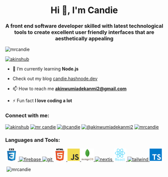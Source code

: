 <h1 align="center">Hi 👋, I'm Candie</h1>
<h3 align="center">A front end software developer skilled with latest technological tools to create excellent user friendly interfaces that are aesthetically appealing</h3>

<p align="left"> <img src="https://komarev.com/ghpvc/?username=mrcandie&label=Profile%20views&color=0e75b6&style=flat" alt="mrcandie" /> </p>

<p align="left"> <a href="https://twitter.com/akinshub" target="blank"><img src="https://img.shields.io/twitter/follow/akinshub?logo=twitter&style=for-the-badge" alt="akinshub" /></a> </p>

- 🌱 I’m currently learning **Node.js**

- Check out my blog [candie.hashnode.dev](candie.hashnode.dev)

- 📫 How to reach me **akinwumiadekanmi2@gmail.com**

- ⚡ Fun fact **I love coding a lot**

<h3 align="left">Connect with me:</h3>
<p align="left">
<a href="https://twitter.com/akinshub" target="blank"><img align="center" src="https://raw.githubusercontent.com/rahuldkjain/github-profile-readme-generator/master/src/images/icons/Social/twitter.svg" alt="akinshub" height="30" width="40" /></a>
<a href="https://linkedin.com/in/mr candie" target="blank"><img align="center" src="https://raw.githubusercontent.com/rahuldkjain/github-profile-readme-generator/master/src/images/icons/Social/linked-in-alt.svg" alt="mr candie" height="30" width="40" /></a>
<a href="https://hashnode.com/@candie" target="blank"><img align="center" src="https://raw.githubusercontent.com/rahuldkjain/github-profile-readme-generator/master/src/images/icons/Social/hashnode.svg" alt="@candie" height="30" width="40" /></a>
<a href="https://medium.com/@akinwumiadekanmi2" target="blank"><img align="center" src="https://raw.githubusercontent.com/rahuldkjain/github-profile-readme-generator/master/src/images/icons/Social/medium.svg" alt="@akinwumiadekanmi2" height="30" width="40" /></a>
<a href="https://www.youtube.com/c/mrcandie" target="blank"><img align="center" src="https://raw.githubusercontent.com/rahuldkjain/github-profile-readme-generator/master/src/images/icons/Social/youtube.svg" alt="mrcandie" height="30" width="40" /></a>
</p>

<h3 align="left">Languages and Tools:</h3>
<p align="left"> <a href="https://www.w3schools.com/css/" target="_blank" rel="noreferrer"> <img src="https://raw.githubusercontent.com/devicons/devicon/master/icons/css3/css3-original-wordmark.svg" alt="css3" width="40" height="40"/> </a> <a href="https://firebase.google.com/" target="_blank" rel="noreferrer"> <img src="https://www.vectorlogo.zone/logos/firebase/firebase-icon.svg" alt="firebase" width="40" height="40"/> </a> <a href="https://git-scm.com/" target="_blank" rel="noreferrer"> <img src="https://www.vectorlogo.zone/logos/git-scm/git-scm-icon.svg" alt="git" width="40" height="40"/> </a> <a href="https://www.w3.org/html/" target="_blank" rel="noreferrer"> <img src="https://raw.githubusercontent.com/devicons/devicon/master/icons/html5/html5-original-wordmark.svg" alt="html5" width="40" height="40"/> </a> <a href="https://developer.mozilla.org/en-US/docs/Web/JavaScript" target="_blank" rel="noreferrer"> <img src="https://raw.githubusercontent.com/devicons/devicon/master/icons/javascript/javascript-original.svg" alt="javascript" width="40" height="40"/> </a> <a href="https://www.mongodb.com/" target="_blank" rel="noreferrer"> <img src="https://raw.githubusercontent.com/devicons/devicon/master/icons/mongodb/mongodb-original-wordmark.svg" alt="mongodb" width="40" height="40"/> </a> <a href="https://nextjs.org/" target="_blank" rel="noreferrer"> <img src="https://cdn.worldvectorlogo.com/logos/nextjs-2.svg" alt="nextjs" width="40" height="40"/> </a> <a href="https://reactjs.org/" target="_blank" rel="noreferrer"> <img src="https://raw.githubusercontent.com/devicons/devicon/master/icons/react/react-original-wordmark.svg" alt="react" width="40" height="40"/> </a> <a href="https://tailwindcss.com/" target="_blank" rel="noreferrer"> <img src="https://www.vectorlogo.zone/logos/tailwindcss/tailwindcss-icon.svg" alt="tailwind" width="40" height="40"/> </a> <a href="https://www.typescriptlang.org/" target="_blank" rel="noreferrer"> <img src="https://raw.githubusercontent.com/devicons/devicon/master/icons/typescript/typescript-original.svg" alt="typescript" width="40" height="40"/> </a> </p>

<p>&nbsp;<img align="center" src="https://github-readme-stats.vercel.app/api?username=mrcandie&show_icons=true&locale=en" alt="mrcandie" /></p>


